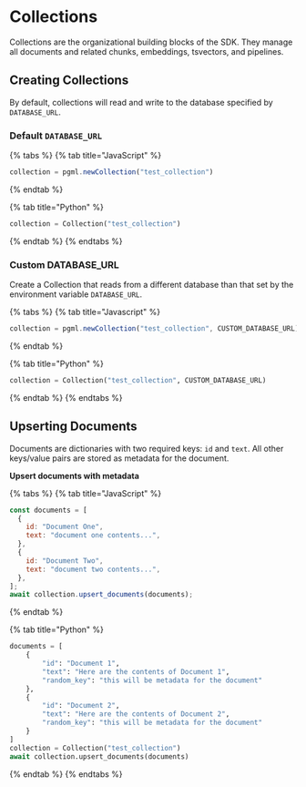 # Collections

Collections are the organizational building blocks of the SDK. They manage all documents and related chunks, embeddings, tsvectors, and pipelines.

## Creating Collections

By default, collections will read and write to the database specified by `DATABASE_URL`.

### **Default `DATABASE_URL`**

{% tabs %}
{% tab title="JavaScript" %}
```javascript
collection = pgml.newCollection("test_collection")
```
{% endtab %}

{% tab title="Python" %}
```python
collection = Collection("test_collection")
```
{% endtab %}
{% endtabs %}

### **Custom DATABASE\_URL**

Create a Collection that reads from a different database than that set by the environment variable `DATABASE_URL`.

{% tabs %}
{% tab title="Javascript" %}
```javascript
collection = pgml.newCollection("test_collection", CUSTOM_DATABASE_URL)
```
{% endtab %}

{% tab title="Python" %}
```python
collection = Collection("test_collection", CUSTOM_DATABASE_URL)
```
{% endtab %}
{% endtabs %}

## Upserting Documents

Documents are dictionaries with two required keys: `id` and `text`. All other keys/value pairs are stored as metadata for the document.

**Upsert documents with metadata**

{% tabs %}
{% tab title="JavaScript" %}
```javascript
const documents = [
  {
    id: "Document One",
    text: "document one contents...",
  },
  {
    id: "Document Two",
    text: "document two contents...",
  },
];
await collection.upsert_documents(documents);
```
{% endtab %}

{% tab title="Python" %}
```python
documents = [
    {
        "id": "Document 1",
        "text": "Here are the contents of Document 1",
        "random_key": "this will be metadata for the document"
    },
    {
        "id": "Document 2",
        "text": "Here are the contents of Document 2",
        "random_key": "this will be metadata for the document"
    }
]
collection = Collection("test_collection")
await collection.upsert_documents(documents)
```
{% endtab %}
{% endtabs %}
